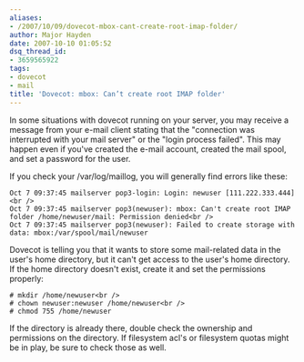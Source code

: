 ```yaml
---
aliases:
- /2007/10/09/dovecot-mbox-cant-create-root-imap-folder/
author: Major Hayden
date: 2007-10-10 01:05:52
dsq_thread_id:
- 3659565922
tags:
- dovecot
- mail
title: 'Dovecot: mbox: Can’t create root IMAP folder'
---
```


In some situations with dovecot running on your server, you may receive a message from your e-mail client stating that the "connection was interrupted with your mail server" or the "login process failed". This may happen even if you've created the e-mail account, created the mail spool, and set a password for the user.

If you check your /var/log/maillog, you will generally find errors like these:

```
Oct 7 09:37:45 mailserver pop3-login: Login: newuser [111.222.333.444]<br />
Oct 7 09:37:45 mailserver pop3(newuser): mbox: Can't create root IMAP folder /home/newuser/mail: Permission denied<br />
Oct 7 09:37:45 mailserver pop3(newuser): Failed to create storage with data: mbox:/var/spool/mail/newuser
```

Dovecot is telling you that it wants to store some mail-related data in the user's home directory, but it can't get access to the user's home directory. If the home directory doesn't exist, create it and set the permissions properly:

```
# mkdir /home/newuser<br />
# chown newuser:newuser /home/newuser<br />
# chmod 755 /home/newuser
```

If the directory is already there, double check the ownership and permissions on the directory. If filesystem acl's or filesystem quotas might be in play, be sure to check those as well.